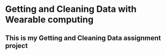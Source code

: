 # Getting and Cleaning Data with Wearable computing
## This is my Getting and Cleaning Data assignment project
